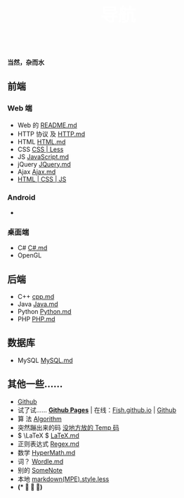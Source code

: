  <p style="font-size: 40px; color: #fff; " align="center"><b>导航</b></p><br>

**当然，杂而水**

## 前端

### Web 端

- Web 的 [README.md](Notes/Web/README.md)
- HTTP 协议 及 [HTTP.md](Notes/Web/HTTP.md)
- HTML [HTML.md](Notes/Web/HTML.md)
- CSS [CSS | Less](Notes/Web/CSS.md)
- JS [JavaScript.md](Notes/Web/JavaScript/JavaScript.md)
- jQuery [JQuery.md](Notes/Web/JQuery.md)
- Ajax [Ajax.md](Notes/Web/Ajax.md)
- [HTML | CSS | JS](Items/WebSite/Learn2Try/Readme.md)

### Android

- &emsp;

### 桌面端

- C# [C#.md](Notes/CSharp.md)
- OpenGL

## 后端

- C++ [cpp.md](Notes/Cpp.md)
- Java [Java.md](Notes/Java.md)
- Python [Python.md](Notes/Python.md)
- PHP [PHP.md](Notes/Web/PHP.md)

## 数据库

- MySQL [MySQL.md](Notes/MySQL.md)

## 其他一些......

- [Github](https://github.com/0rganicfish/FishCode)
- 试了试...... **[Github Pages](../0rganicfish.github.io/README.md)** | 在线：[Fish.github.io](https://0rganicfish.github.io/) | [Github](https://github.com/0rganicfish/0rganicfish.github.io)
- 算 法 [Algorithm](Notes/Algorithm/Main.md)
- 突然蹦出来的码 [没地方放的 Temp 码](Notes/一些Temp.md)
- $ \LaTeX $ [LaTeX.md](Notes/LaTeX.md)
- 正则表达式 [Regex.md](Notes/Regex.md)
- 数学 [HyperMath.md](Notes/HyperMath/README.md)
- 词？ [Wordle.md](Notes/words.md)
- 别的 [SomeNote](../others/SomeNotes.md)
- 本地 [markdown(MPE).style.less](C:\Users\Organic_Fish.mume\style.less)
- **(\* ﾟ ∇ ﾟ)**
